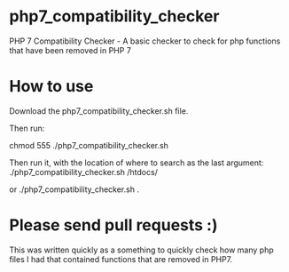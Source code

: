 # php7_compatibility_checker
PHP 7 Compatibility Checker - A basic checker to check for php functions that have been removed in PHP 7

# How to use

Download the php7_compatibility_checker.sh file. 

Then run:

chmod 555 ./php7_compatibility_checker.sh

Then run it, with the location of where to search as the last argument:
./php7_compatibility_checker.sh /htdocs/

or 
./php7_compatibility_checker.sh .


# Please send pull requests :) 
This was written quickly as a something to quickly check how many php files I had that contained functions that are removed in PHP7.

